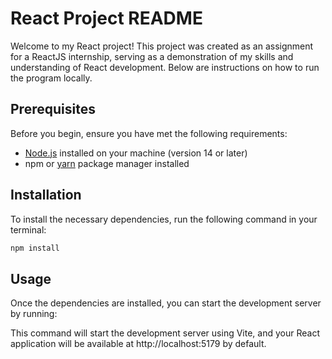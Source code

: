 # React Project README

Welcome to my React project! This project was created as an assignment for a ReactJS internship, serving as a demonstration of my skills and understanding of React development. Below are instructions on how to run the program locally.

## Prerequisites

Before you begin, ensure you have met the following requirements:

- [Node.js](https://nodejs.org/) installed on your machine (version 14 or later)
- npm or [yarn](https://yarnpkg.com/) package manager installed

## Installation

To install the necessary dependencies, run the following command in your terminal:

```bash
npm install
```

## Usage
Once the dependencies are installed, you can start the development server by running:

This command will start the development server using Vite, and your React application will be available at http://localhost:5179 by default.

